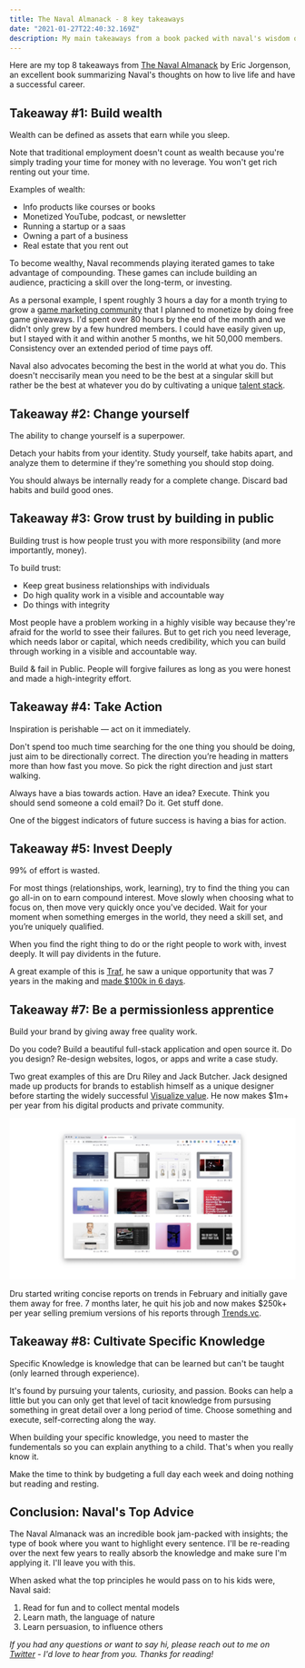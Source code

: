 ```yaml
---
title: The Naval Almanack - 8 key takeaways
date: "2021-01-27T22:40:32.169Z"
description: My main takeaways from a book packed with naval's wisdom on life and tech.
---
```


Here are my top 8 takeaways from [The Naval Almanack](https://www.navalmanack.com/) by Eric Jorgenson, an excellent book summarizing Naval's thoughts on how to live life and have a successful career.

## Takeaway #1: Build wealth

Wealth can be defined as assets that earn while you sleep.

Note that traditional employment doesn't count as wealth because you're simply trading your time for money with no leverage. You won't get rich renting out your time.

Examples of wealth:

- Info products like courses or books
- Monetized YouTube, podcast, or newsletter
- Running a startup or a saas
- Owning a part of a business
- Real estate that you rent out

To become wealthy, Naval recommends playing iterated games to take advantage of compounding. These games can include building an audience, practicing a skill over the long-term, or investing.

As a personal example, I spent roughly 3 hours a day for a month trying to grow a [game marketing community](https://twitter.com/ushockgaming) that I planned to monetize by doing free game giveaways. I'd spent over 80 hours by the end of the month and we didn't only grew by a few hundred members. I could have easily given up, but I stayed with it and within another 5 months, we hit 50,000 members. Consistency over an extended period of time pays off.

Naval also advocates becoming the best in the world at what you do. This doesn't neccisarily mean you need to be the best at a singular skill but rather be the best at whatever you do by cultivating a unique [talent stack](https://www.elmghari.com/talent-stack/).

## Takeaway #2: Change yourself

The ability to change yourself is a superpower.

Detach your habits from your identity. Study yourself, take habits apart, and analyze them to determine if they're something you should stop doing.

You should always be internally ready for a complete change. Discard bad habits and build good ones.

## Takeaway #3: Grow trust by building in public

Building trust is how people trust you with more responsibility (and more importantly, money).

To build trust:

- Keep great business relationships with individuals
- Do high quality work in a visible and accountable way
- Do things with integrity

Most people have a problem working in a highly visible way because they're afraid for the world to ssee their failures. But to get rich you need leverage, which needs labor or capital, which needs credibility, which you can build through working in a visible and accountable way.

Build & fail in Public. People will forgive failures as long as you were honest and made a high-integrity effort.

## Takeaway #4: Take Action

Inspiration is perishable — act on it immediately.

Don't spend too much time searching for the one thing you should be doing, just aim to be directionally correct. The direction you’re heading in matters more than how fast you move. So pick the right direction and just start walking.

Always have a bias towards action. Have an idea? Execute. Think you should send someone a cold email? Do it. Get stuff done.

One of the biggest indicators of future success is having a bias for action.

## Takeaway #5: Invest Deeply

99% of effort is wasted.

For most things (relationships, work, learning), try to find the thing you can go all-in on to earn compound interest. Move slowly when choosing what to focus on, then move very quickly once you've decided. Wait for your moment when something emerges in the world, they need a skill set, and you’re uniquely qualified.

When you find the right thing to do or the right people to work with, invest deeply. It will pay dividents in the future.

A great example of this is [Traf](https://twitter.com/traf), he saw a unique opportunity that was 7 years in the making and [made \$100k in 6 days](https://tr.af/6).

## Takeaway #7: Be a permissionless apprentice

Build your brand by giving away free quality work.

Do you code? Build a beautiful full-stack application and open source it. Do you design? Re-design websites, logos, or apps and write a case study.

Two great examples of this are Dru Riley and Jack Butcher. Jack designed made up products for brands to establish himself as a unique designer before starting the widely successful [Visualize value](https://twitter.com/visualizevalue). He now makes \$1m+ per year from his digital products and private community.

<a target="_blank" href="https://dribbble.com/jackbutcher">![Screenshot of Jack Butcher's design portfolio](./jack.jpeg)</a>

Dru started writing concise reports on trends in February and initially gave them away for free. 7 months later, he quit his job and now makes \$250k+ per year selling premium versions of his reports through [Trends.vc](http://trends.vc).

## Takeaway #8: Cultivate Specific Knowledge

Specific Knowledge is knowledge that can be learned but can't be taught (only learned through experience).

It's found by pursuing your talents, curiosity, and passion. Books can help a little but you can only get that level of tacit knowledge from pursusing something in great detail over a long period of time. Choose something and execute, self-correcting along the way.

When building your specific knowledge, you need to master the fundementals so you can explain anything to a child. That's when you really know it.

Make the time to think by budgeting a full day each week and doing nothing but reading and resting.

## Conclusion: Naval's Top Advice

The Naval Almanack was an incredible book jam-packed with insights; the type of book where you want to highlight every sentence. I'll be re-reading over the next few years to really absorb the knowledge and make sure I'm applying it. I'll leave you with this.

When asked what the top principles he would pass on to his kids were, Naval said:

1. Read for fun and to collect mental models
2. Learn math, the language of nature
3. Learn persuasion, to influence others

_If you had any questions or want to say hi, please reach out to me on [Twitter](https://twitter.com/Nutlope) - I'd love to hear from you. Thanks for reading!_
